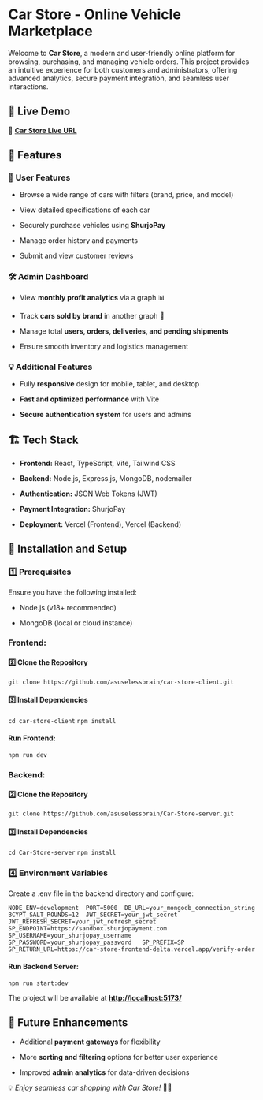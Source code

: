Car Store - Online Vehicle Marketplace
======================================

Welcome to **Car Store**, a modern and user-friendly online platform for browsing, purchasing, and managing vehicle orders. This project provides an intuitive experience for both customers and administrators, offering advanced analytics, secure payment integration, and seamless user interactions.

🚀 Live Demo
------------

🔗 [**Car Store Live URL**](https://car-store-frontend-delta.vercel.app/)

📌 Features
-----------

### 🛒 **User Features**

*   Browse a wide range of cars with filters (brand, price, and model)
    
*   View detailed specifications of each car
    
*   Securely purchase vehicles using **ShurjoPay**
    
*   Manage order history and payments
    
*   Submit and view customer reviews
    

### 🛠 **Admin Dashboard**

*   View **monthly profit analytics** via a graph 📊
    
*   Track **cars sold by brand** in another graph 🚗
    
*   Manage total **users, orders, deliveries, and pending shipments**
    
*   Ensure smooth inventory and logistics management
    

### 💡 **Additional Features**

*   Fully **responsive** design for mobile, tablet, and desktop
    
*   **Fast and optimized performance** with Vite
    
*   **Secure authentication system** for users and admins
    

🏗️ Tech Stack
--------------

*   **Frontend:** React, TypeScript, Vite, Tailwind CSS
    
*   **Backend:** Node.js, Express.js, MongoDB, nodemailer
    
*   **Authentication:** JSON Web Tokens (JWT)
    
*   **Payment Integration:** ShurjoPay
    
*   **Deployment:** Vercel (Frontend), Vercel (Backend)
    

📂 Installation and Setup
-------------------------

### **1️⃣ Prerequisites**

Ensure you have the following installed:

*   Node.js (v18+ recommended)
    
*   MongoDB (local or cloud instance)


### Frontend:  

#### **2️⃣ Clone the Repository**

`git clone https://github.com/asuselessbrain/car-store-client.git`

#### **3️⃣ Install Dependencies**

`cd car-store-client`
`npm install`

#### Run Frontend:
`npm run dev`

### Backend:

#### **2️⃣ Clone the Repository**

`git clone https://github.com/asuselessbrain/Car-Store-server.git`

#### **3️⃣ Install Dependencies**

`cd Car-Store-server`
`npm install`

### **4️⃣ Environment Variables**

Create a .env file in the backend directory and configure:

`NODE_ENV=development  PORT=5000  DB_URL=your_mongodb_connection_string   BCYPT_SALT_ROUNDS=12  JWT_SECRET=your_jwt_secret  JWT_REFRESH_SECRET=your_jwt_refresh_secret   SP_ENDPOINT=https://sandbox.shurjopayment.com  SP_USERNAME=your_shurjopay_username SP_PASSWORD=your_shurjopay_password   SP_PREFIX=SP  SP_RETURN_URL=https://car-store-frontend-delta.vercel.app/verify-order  `

#### Run Backend Server:

`npm run start:dev`


The project will be available at [**http://localhost:5173/**](http://localhost:5173/)
    

🎯 Future Enhancements
----------------------

*   Additional **payment gateways** for flexibility
    
*   More **sorting and filtering** options for better user experience
    
*   Improved **admin analytics** for data-driven decisions
    

💡 _Enjoy seamless car shopping with Car Store!_ 🚗💨